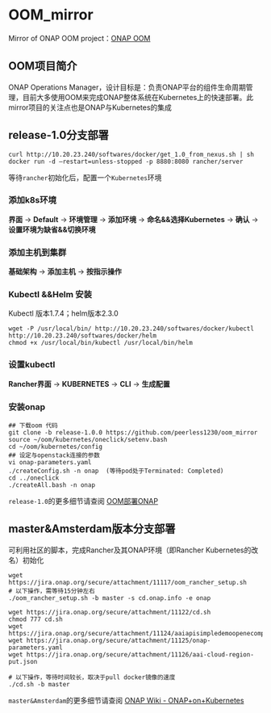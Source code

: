 # OOM_mirror
Mirror of ONAP OOM project：[ONAP OOM](https://git.onap.org/oom)

## OOM项目简介
ONAP Operations Manager，设计目标是：负责ONAP平台的组件生命周期管理，目前大多使用OOM来完成ONAP整体系统在Kubernetes上的快速部署。此mirror项目的关注点也是ONAP与Kubernetes的集成

## release-1.0分支部署
```
curl http://10.20.23.240/softwares/docker/get_1.0_from_nexus.sh | sh
docker run -d –restart=unless-stopped -p 8880:8080 rancher/server
```
等待`rancher`初始化后，配置一个`Kubernetes`环境
### 添加k8s环境
__界面__ → __Default__ → __环境管理__ → __添加环境__ → __命名&&选择Kubernetes__ → __确认__ → __设置环境为缺省&&切换环境__
### 添加主机到集群
__基础架构__ → __添加主机__ → __按指示操作__
### Kubectl &&Helm 安装
Kubectl 版本1.7.4；helm版本2.3.0
```
wget -P /usr/local/bin/ http://10.20.23.240/softwares/docker/kubectl http://10.20.23.240/softwares/docker/helm
chmod +x /usr/local/bin/kubectl /usr/local/bin/helm
```
### 设置kubectl
__Rancher界面__ → __KUBERNETES__ → __CLI__ → __生成配置__

### 安装onap
```
## 下载oom 代码
git clone -b release-1.0.0 https://github.com/peerless1230/oom_mirror
source ~/oom/kubernetes/oneclick/setenv.bash
cd ~/oom/kubernetes/config
## 设定与openstack连接的参数
vi onap-parameters.yaml
./createConfig.sh -n onap  (等待pod处于Terminated: Completed)
cd ../oneclick
./createAll.bash -n onap
```
`release-1.0`的更多细节请查阅 [OOM部署ONAP](http://notafraid.me/2017/09/30/oom_deploy_onap/)

## master&Amsterdam版本分支部署
可利用社区的脚本，完成Rancher及其ONAP环境（即Rancher Kubernetes的改名）初始化
```
wget https://jira.onap.org/secure/attachment/11117/oom_rancher_setup.sh
# 以下操作，需等待15分钟左右
./oom_rancher_setup.sh -b master -s cd.onap.info -e onap
```
```
wget https://jira.onap.org/secure/attachment/11122/cd.sh
chmod 777 cd.sh
wget https://jira.onap.org/secure/attachment/11124/aaiapisimpledemoopenecomporg.cer
wget https://jira.onap.org/secure/attachment/11125/onap-parameters.yaml
wget https://jira.onap.org/secure/attachment/11126/aai-cloud-region-put.json

# 以下操作，等待时间较长，取决于pull docker镜像的速度
./cd.sh -b master
```
`master&Amsterdam`的更多细节请查阅 [ONAP Wiki - ONAP+on+Kubernetes](https://wiki.onap.org/display/DW/ONAP+on+Kubernetes)
